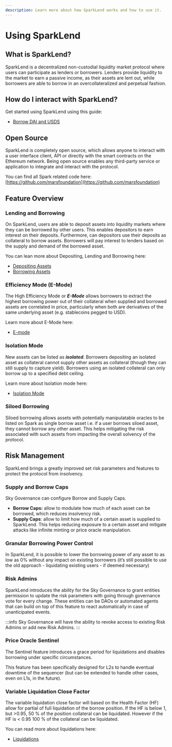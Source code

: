 ```yaml
---
description: Learn more about how SparkLend works and how to use it.
---
```


# Using SparkLend

## What is SparkLend?

SparkLend is a decentralized non-custodial liquidity market protocol where users can participate as lenders or borrowers. Lenders provide liquidity to the market to earn a passive income, as their assets are lent out, while borrowers are able to borrow in an overcollateralized and perpetual fashion.

## How do I interact with SparkLend?

Get started using SparkLend using this guide:

- [Borrow DAI and USDS](/user-guides/using-sparklend/borrow-dai-and-usds)

## Open Source

SparkLend is completely open source, which allows anyone to interact with a user interface client, API or directly with the smart contracts on the Ethereum network. Being open source enables any third-party service or application to integrate and interact with the protocol.

You can find all Spark related code here: [https://github.com/marsfoundation](https://github.com/marsfoundation)

## Feature Overview

### Lending and Borrowing

On SparkLend, users are able to deposit assets into liquidity markets where they can be borrowed by other users. This enables depositors to earn interest on their deposits. Furthermore, can depositors use their deposits as collateral to borrow assets. Borrowers will pay interest to lenders based on the supply and demand of the borrowed asset.

You can lean more about Depositing, Lending and Borrowing here:

- [Depositing Assets](/user-guides/using-sparklend/depositing-assets)
- [Borrowing Assets](/user-guides/using-sparklend/borrowing-assets)

### Efficiency Mode (E-Mode)

The High Efficiency Mode or _**E-Mode**_ allows borrowers to extract the highest borrowing power out of their collateral when supplied and borrowed assets are correlated in price, particularly when both are derivatives of the same underlying asset (e.g. stablecoins pegged to USD).

Learn more about E-Mode here:

- [E-mode](/user-guides/using-sparklend/e-mode)

### Isolation Mode

New assets can be listed as _**isolated**_. Borrowers depositing an isolated asset as collateral cannot supply other assets as collateral (though they can still supply to capture yield). Borrowers using an isolated collateral can only borrow up to a specified debt ceiling.

Learn more about Isolation mode here:

- [Isolation Mode](/user-guides/using-sparklend/isolation-mode)

### Siloed Borrowing

Siloed borrowing allows assets with potentially manipulatable oracles to be listed on Spark as single borrow asset i.e. if a user borrows siloed asset, they cannot borrow any other asset. This helps mitigating the risk associated with such assets from impacting the overall solvency of the protocol.

## Risk Management

SparkLend brings a greatly improved set risk parameters and features to protect the protocol from insolvency.

### Supply and Borrow Caps

Sky Governance can configure Borrow and Supply Caps.

* **Borrow Caps:** allow to modulate how much of each asset can be borrowed, which reduces insolvency risk.
* **Supply Caps**: allow to limit how much of a certain asset is supplied to SparkLend. This helps reducing exposure to a certain asset and mitigate attacks like infinite minting or price oracle manipulation.

### Granular Borrowing Power Control

In SparkLend, it is possible to lower the borrowing power of any asset to as low as 0% without any impact on existing borrowers (it’s still possible to use the old approach - liquidating existing users - if deemed necessary)

### Risk Admins

SparkLend introduces the ability for the Sky Governance to grant entities permission to update the risk parameters with going through governance vote for every change. These entities can be DAOs or automated agents that can build on top of this feature to react automatically in case of unanticipated events.

:::info
Sky Governance will have the ability to revoke access to existing Risk Admins or add new Risk Admins.
:::

### Price Oracle Sentinel

The Sentinel feature introduces a grace period for liquidations and disables borrowing under specific circumstances.

This feature has been specifically designed for L2s to handle eventual downtime of the sequencer (but can be extended to handle other cases, even on L1s, in the future).

### Variable Liquidation Close Factor

The variable liquidation close factor will based on the Health Factor (HF) allow for partial of full liquidation of the borrow position. If the HF is below 1, but >0.95, 50 % of the position collateral can be liquidated. However if the HF is < 0.95 100 % of the collateral can be liquidated.

You can read more about liquidations here:

- [Liquidations](/user-guides/using-sparklend/liquidations)